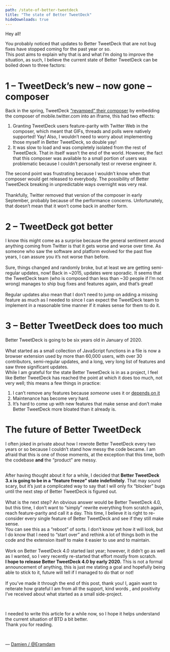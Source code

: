 ```yaml
---
path: /state-of-better-tweetdeck
title: "The state of Better TweetDeck"
hideDownloads: true
---
```

Hey all!

You probably noticed that updates to Better TweetDeck that are not bug fixes have stopped coming for the past year or so. <br/>
This post aims to explain why that is and what I’m doing to improve the situation, as such, I believe the current state of Better TweetDeck can be boiled down to three factors:

# 1 – TweetDeck’s new – now gone – composer
Back in the spring, TweetDeck  [“revamped” their composer](https://twitter.com/tweetdeck/status/1129478787664683009?lang=en)  by embedding the composer of mobile.twitter.com into an iframe, this had two effects:
1. Granting TweetDeck users feature-parity with Twitter Web in the composer, which meant that GIFs, threads and polls were natively supported! Yay! Also, I wouldn’t need to worry about implementing those myself in Better TweetDeck, so double yay!
2. It was slow to load and was completely isolated from the rest of TweetDeck. That in itself wasn’t the end of the world. However, the fact that this composer was available to a small portion of users was problematic because I couldn’t personally test or reverse engineer it.

The second point was frustrating because I wouldn’t know when that composer would get released to everybody. The possibility of Better TweetDeck breaking in unpredictable ways overnight was very real.
<br/><br/>
Thankfully, Twitter removed that version of the composer in early September, probably because of the performance concerns. Unfortunately, that doesn’t mean that it won’t come back in another form.



# 2 – TweetDeck got better
I know this might come as a surprise because the general sentiment around anything coming from Twitter is that it gets worse and worse over time. As someone who saw the software and platform evolved for the past five years, I can assure you it’s not worse than before.
<br/><br/>
Sure, things changed and randomly broke, but at least we are getting semi-regular updates, now! Back in ~2015, updates were sporadic.
It seems that the TweetDeck team (who is composed than less than ~30 people if I’m not wrong) manages to ship bug fixes and features again, and that’s great!
<br/><br/>
Regular updates also mean that I don’t need to jump on adding a missing feature as much as I needed to since I can expect the TweetDeck team to implement in a reasonable time manner if it makes sense for them to do it.



# 3 – Better TweetDeck does too much
Better TweetDeck is going to be six years old in January of 2020.
<br/><br/>
What started as a small collection of JavaScript functions in a file is now a browser extension used by more than 60,000 users, with over 30 contributors, semi-regular updates, and a long, very long list of features and saw three significant updates.
<br/>
While I am grateful for the state Better TweetDeck is in as a project, I feel like Better TweetDeck has reached the point at which it does too much, not very well; this means a few things in practice:

1. I can’t remove any features because _someone_ uses it or  [depends on it](https://xkcd.com/1172/) 
2. Maintenance has become very hard.
3. It’s hard to come up with new features that make sense and don’t make Better TweetDeck more bloated than it already is.


# The future of Better TweetDeck

I often joked in private about how I rewrote Better TweetDeck every two years or so because I couldn’t stand how messy the code became. I am afraid that this is one of those moments, at the exception that this time, both the codebase **and** the “product” are messy.
<br/><br/>

After having thought about it for a while, I decided that **Better TweetDeck 3.x is going to be in a “feature freeze” state indefinitely**. That may sound scary, but it’s just a complicated way to say that I will only fix “blocker” bugs until the next step of Better TweetDeck is figured out.
<br/><br/>
What is the next step? An obvious answer would be Better TweetDeck 4.0, but this time, I don’t want to “simply” rewrite everything from scratch again, reach feature-parity and call it a day. This time, I believe it is right to re-consider every single feature of Better TweetDeck and see if they still make sense.
<br/>
You can see this as a “reboot” of sorts. I don’t know yet how it will look, but I do know that I need to “start over” and rethink a lot of things both in the code and the extension itself to make it easier to use and to maintain.
<br/><br/>
Work on Better TweetDeck 4.0 started last year; however, it didn’t go as well as I wanted, so I very recently re-started that effort mostly from scratch.
<br/>
**I hope to release Better TweetDeck 4.0 by early 2020.** This is not a formal announcement of anything, this is just me stating a goal and hopefully being able to stick to it, future will tell if I managed to do that or not!
<br/><br/>
If you’ve made it through the end of this post, thank you!
I, again want to reiterate how grateful I am from all the support, kind words , and positivity I’ve received about what started as a small side-project.

<br/>

I needed to write this article for a while now, so I hope it helps understand the current situation of BTD a bit better. <br/>
Thank you for reading.

<br/>

— [Damien / @Eramdam](https://twitter.com/Eramdam)